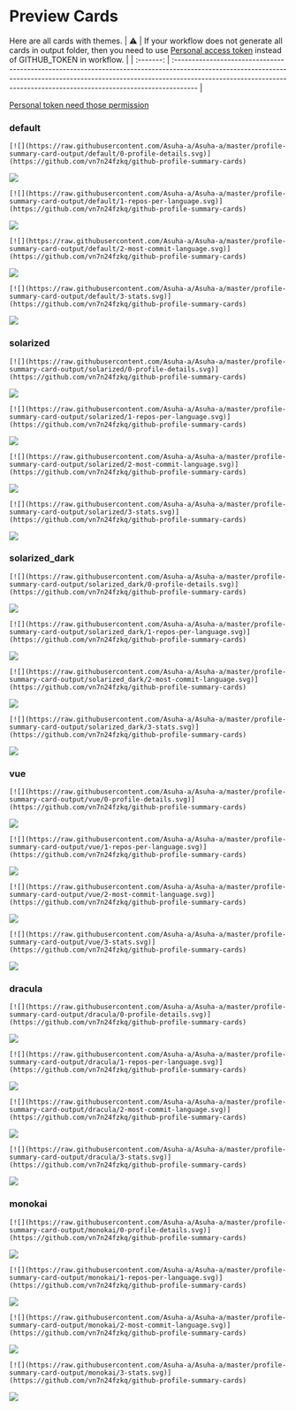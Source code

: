 
# Preview Cards

Here are all cards with themes.
| :warning: | If your workflow does not generate all cards in output folder, then you need to use [Personal access token](https://docs.github.com/en/actions/configuring-and-managing-workflows/creating-and-storing-encrypted-secrets) instead of GITHUB_TOKEN in workflow. |
| :-------: | :------------------------------------------------------------------------------------------------------------------------------------------------------------------------------------------------------------------------------------------------ |

[Personal token need those permission](https://github.com/vn7n24fzkq/github-profile-summary-cards/wiki/Personal-access-token-permissions)


### default


```
[![](https://raw.githubusercontent.com/Asuha-a/Asuha-a/master/profile-summary-card-output/default/0-profile-details.svg)](https://github.com/vn7n24fzkq/github-profile-summary-cards)
```
![](https://raw.githubusercontent.com/Asuha-a/Asuha-a/master/profile-summary-card-output/default/0-profile-details.svg)


```
[![](https://raw.githubusercontent.com/Asuha-a/Asuha-a/master/profile-summary-card-output/default/1-repos-per-language.svg)](https://github.com/vn7n24fzkq/github-profile-summary-cards)
```
![](https://raw.githubusercontent.com/Asuha-a/Asuha-a/master/profile-summary-card-output/default/1-repos-per-language.svg)


```
[![](https://raw.githubusercontent.com/Asuha-a/Asuha-a/master/profile-summary-card-output/default/2-most-commit-language.svg)](https://github.com/vn7n24fzkq/github-profile-summary-cards)
```
![](https://raw.githubusercontent.com/Asuha-a/Asuha-a/master/profile-summary-card-output/default/2-most-commit-language.svg)


```
[![](https://raw.githubusercontent.com/Asuha-a/Asuha-a/master/profile-summary-card-output/default/3-stats.svg)](https://github.com/vn7n24fzkq/github-profile-summary-cards)
```
![](https://raw.githubusercontent.com/Asuha-a/Asuha-a/master/profile-summary-card-output/default/3-stats.svg)


### solarized


```
[![](https://raw.githubusercontent.com/Asuha-a/Asuha-a/master/profile-summary-card-output/solarized/0-profile-details.svg)](https://github.com/vn7n24fzkq/github-profile-summary-cards)
```
![](https://raw.githubusercontent.com/Asuha-a/Asuha-a/master/profile-summary-card-output/solarized/0-profile-details.svg)


```
[![](https://raw.githubusercontent.com/Asuha-a/Asuha-a/master/profile-summary-card-output/solarized/1-repos-per-language.svg)](https://github.com/vn7n24fzkq/github-profile-summary-cards)
```
![](https://raw.githubusercontent.com/Asuha-a/Asuha-a/master/profile-summary-card-output/solarized/1-repos-per-language.svg)


```
[![](https://raw.githubusercontent.com/Asuha-a/Asuha-a/master/profile-summary-card-output/solarized/2-most-commit-language.svg)](https://github.com/vn7n24fzkq/github-profile-summary-cards)
```
![](https://raw.githubusercontent.com/Asuha-a/Asuha-a/master/profile-summary-card-output/solarized/2-most-commit-language.svg)


```
[![](https://raw.githubusercontent.com/Asuha-a/Asuha-a/master/profile-summary-card-output/solarized/3-stats.svg)](https://github.com/vn7n24fzkq/github-profile-summary-cards)
```
![](https://raw.githubusercontent.com/Asuha-a/Asuha-a/master/profile-summary-card-output/solarized/3-stats.svg)


### solarized_dark


```
[![](https://raw.githubusercontent.com/Asuha-a/Asuha-a/master/profile-summary-card-output/solarized_dark/0-profile-details.svg)](https://github.com/vn7n24fzkq/github-profile-summary-cards)
```
![](https://raw.githubusercontent.com/Asuha-a/Asuha-a/master/profile-summary-card-output/solarized_dark/0-profile-details.svg)


```
[![](https://raw.githubusercontent.com/Asuha-a/Asuha-a/master/profile-summary-card-output/solarized_dark/1-repos-per-language.svg)](https://github.com/vn7n24fzkq/github-profile-summary-cards)
```
![](https://raw.githubusercontent.com/Asuha-a/Asuha-a/master/profile-summary-card-output/solarized_dark/1-repos-per-language.svg)


```
[![](https://raw.githubusercontent.com/Asuha-a/Asuha-a/master/profile-summary-card-output/solarized_dark/2-most-commit-language.svg)](https://github.com/vn7n24fzkq/github-profile-summary-cards)
```
![](https://raw.githubusercontent.com/Asuha-a/Asuha-a/master/profile-summary-card-output/solarized_dark/2-most-commit-language.svg)


```
[![](https://raw.githubusercontent.com/Asuha-a/Asuha-a/master/profile-summary-card-output/solarized_dark/3-stats.svg)](https://github.com/vn7n24fzkq/github-profile-summary-cards)
```
![](https://raw.githubusercontent.com/Asuha-a/Asuha-a/master/profile-summary-card-output/solarized_dark/3-stats.svg)


### vue


```
[![](https://raw.githubusercontent.com/Asuha-a/Asuha-a/master/profile-summary-card-output/vue/0-profile-details.svg)](https://github.com/vn7n24fzkq/github-profile-summary-cards)
```
![](https://raw.githubusercontent.com/Asuha-a/Asuha-a/master/profile-summary-card-output/vue/0-profile-details.svg)


```
[![](https://raw.githubusercontent.com/Asuha-a/Asuha-a/master/profile-summary-card-output/vue/1-repos-per-language.svg)](https://github.com/vn7n24fzkq/github-profile-summary-cards)
```
![](https://raw.githubusercontent.com/Asuha-a/Asuha-a/master/profile-summary-card-output/vue/1-repos-per-language.svg)


```
[![](https://raw.githubusercontent.com/Asuha-a/Asuha-a/master/profile-summary-card-output/vue/2-most-commit-language.svg)](https://github.com/vn7n24fzkq/github-profile-summary-cards)
```
![](https://raw.githubusercontent.com/Asuha-a/Asuha-a/master/profile-summary-card-output/vue/2-most-commit-language.svg)


```
[![](https://raw.githubusercontent.com/Asuha-a/Asuha-a/master/profile-summary-card-output/vue/3-stats.svg)](https://github.com/vn7n24fzkq/github-profile-summary-cards)
```
![](https://raw.githubusercontent.com/Asuha-a/Asuha-a/master/profile-summary-card-output/vue/3-stats.svg)


### dracula


```
[![](https://raw.githubusercontent.com/Asuha-a/Asuha-a/master/profile-summary-card-output/dracula/0-profile-details.svg)](https://github.com/vn7n24fzkq/github-profile-summary-cards)
```
![](https://raw.githubusercontent.com/Asuha-a/Asuha-a/master/profile-summary-card-output/dracula/0-profile-details.svg)


```
[![](https://raw.githubusercontent.com/Asuha-a/Asuha-a/master/profile-summary-card-output/dracula/1-repos-per-language.svg)](https://github.com/vn7n24fzkq/github-profile-summary-cards)
```
![](https://raw.githubusercontent.com/Asuha-a/Asuha-a/master/profile-summary-card-output/dracula/1-repos-per-language.svg)


```
[![](https://raw.githubusercontent.com/Asuha-a/Asuha-a/master/profile-summary-card-output/dracula/2-most-commit-language.svg)](https://github.com/vn7n24fzkq/github-profile-summary-cards)
```
![](https://raw.githubusercontent.com/Asuha-a/Asuha-a/master/profile-summary-card-output/dracula/2-most-commit-language.svg)


```
[![](https://raw.githubusercontent.com/Asuha-a/Asuha-a/master/profile-summary-card-output/dracula/3-stats.svg)](https://github.com/vn7n24fzkq/github-profile-summary-cards)
```
![](https://raw.githubusercontent.com/Asuha-a/Asuha-a/master/profile-summary-card-output/dracula/3-stats.svg)


### monokai


```
[![](https://raw.githubusercontent.com/Asuha-a/Asuha-a/master/profile-summary-card-output/monokai/0-profile-details.svg)](https://github.com/vn7n24fzkq/github-profile-summary-cards)
```
![](https://raw.githubusercontent.com/Asuha-a/Asuha-a/master/profile-summary-card-output/monokai/0-profile-details.svg)


```
[![](https://raw.githubusercontent.com/Asuha-a/Asuha-a/master/profile-summary-card-output/monokai/1-repos-per-language.svg)](https://github.com/vn7n24fzkq/github-profile-summary-cards)
```
![](https://raw.githubusercontent.com/Asuha-a/Asuha-a/master/profile-summary-card-output/monokai/1-repos-per-language.svg)


```
[![](https://raw.githubusercontent.com/Asuha-a/Asuha-a/master/profile-summary-card-output/monokai/2-most-commit-language.svg)](https://github.com/vn7n24fzkq/github-profile-summary-cards)
```
![](https://raw.githubusercontent.com/Asuha-a/Asuha-a/master/profile-summary-card-output/monokai/2-most-commit-language.svg)


```
[![](https://raw.githubusercontent.com/Asuha-a/Asuha-a/master/profile-summary-card-output/monokai/3-stats.svg)](https://github.com/vn7n24fzkq/github-profile-summary-cards)
```
![](https://raw.githubusercontent.com/Asuha-a/Asuha-a/master/profile-summary-card-output/monokai/3-stats.svg)

